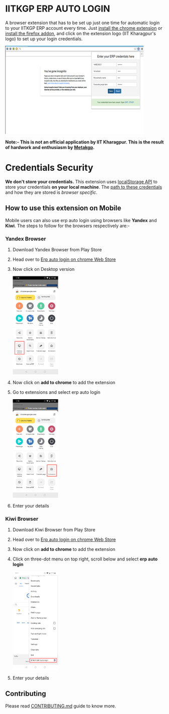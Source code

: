 IITKGP ERP AUTO LOGIN
=====================
A browser extension that has to be set up just one time for automatic login to your IITKGP ERP account every time. Just [install the chrome extension](https://chrome.google.com/webstore/detail/iitkgp-erp-auto-login/gdickphilmdekcbmpjmbnbikchaecbdk) or [install the firefox addon](https://addons.mozilla.org/addon/iitkgp-erp-auto-login/), and click on the extension logo (IIT Kharagpur's logo) to set up your login credentials.

   <img src="instruction_images/demo.png" />

**Note:- This is not an official application by IIT Kharagpur. This is the result of hardwork and enthusiasm by [Metakgp](https://metakgp.github.io/).**


# Credentials Security

**We don't store your credentials.** This extension uses [localStorage API](https://developer.mozilla.org/en-US/docs/Web/API/Web_Storage_API#localStorage) to store your credentials **on your local machine**. The [path to these credentials](https://stackoverflow.com/questions/8634058/where-the-sessionstorage-and-localstorage-stored) and how they are stored is *browser specific*.

## How to use this extension on Mobile

Mobile users can also use erp auto login using browsers like **Yandex** and **Kiwi**. The steps to follow for the browsers respectively are:-

### Yandex Browser

  1. Download Yandex Browser from Play Store
  2. Head over to [Erp auto login on chrome Web Store](https://chrome.google.com/webstore/detail/iitkgp-erp-auto-login/gdickphilmdekcbmpjmbnbikchaecbdk)
  3. Now click on Desktop version   

      <img src="instruction_images/yandex_desktop.jpg" width="30%" />

  4. Now click on **add to chrome** to add the extension
  5. Go to extensions and select erp auto login

      <img src="instruction_images/yandex_extensions.jpg" width="30%" />

  6. Enter your details

### Kiwi Browser

  1. Download Kiwi Browser from Play Store
  2. Head over to [Erp auto login on chrome Web Store](https://chrome.google.com/webstore/detail/iitkgp-erp-auto-login/gdickphilmdekcbmpjmbnbikchaecbdk)
  3. Now click on **add to chrome** to add the extension
  4. Click on three-dot menu on top right, scroll below and select **erp auto login**

      <img src="instruction_images/kiwi_extensions.jpg" width="30%" />

  5. Enter your details

## Contributing

Please read [CONTRIBUTING.md](CONTRIBUTING.md) guide to know more.
